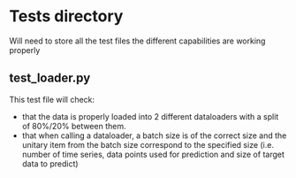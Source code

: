 # Tests directory

Will need to store all the test files the different capabilities are working properly

## test_loader.py

This test file will check:
- that the data is properly loaded into 2 different dataloaders with a split of 80%/20% between them.
- that when calling a dataloader, a batch size is of the correct size and the unitary item from the batch size correspond to the specified size (i.e. number of time series, data points used for prediction and size of target data to predict)